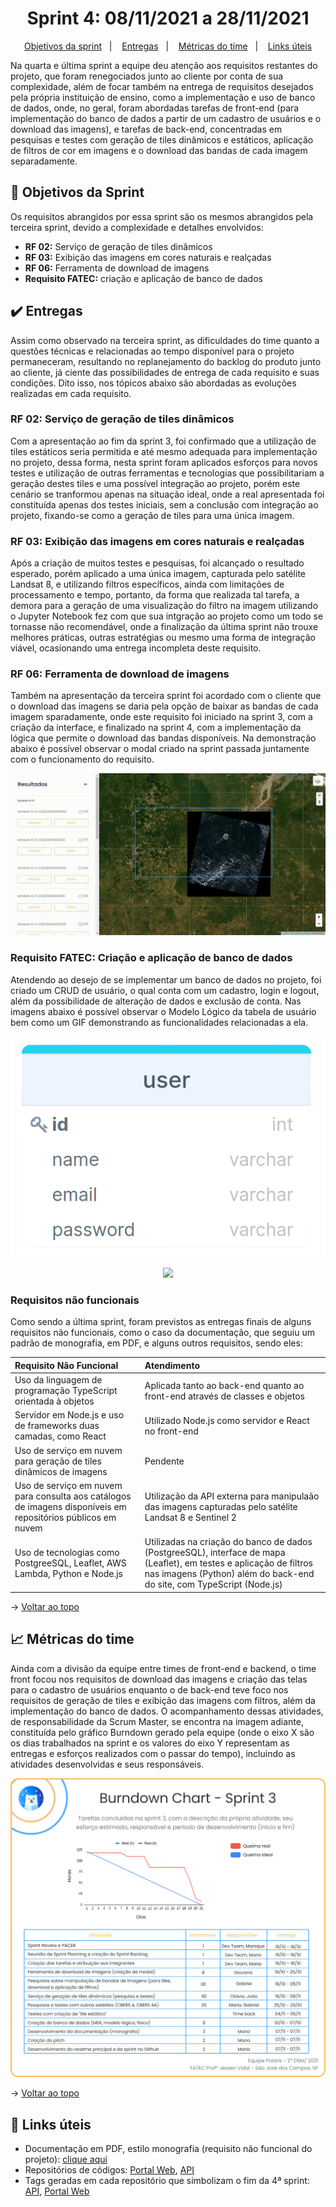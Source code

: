 <span id="topo">

<h1 align="center">Sprint 4: 08/11/2021 a 28/11/2021</h1>

<p align="center">
    <a href="#objetivos">Objetivos da sprint</a> &nbsp |&nbsp &nbsp
    <a href="#entregas">Entregas</a> &nbsp |&nbsp &nbsp
    <a href="#metricas">Métricas do time</a> &nbsp |&nbsp &nbsp
    <a href="#links">Links úteis</a>
</p>

Na quarta e última sprint a equipe deu atenção aos requisitos restantes do projeto, que foram renegociados junto ao cliente por conta de sua complexidade, além de focar também na entrega de requisitos desejados pela própria instituição de ensino, como a implementação e uso de banco de dados, onde, no geral, foram abordadas tarefas de front-end (para implementação do banco de dados a partir de um cadastro de usuários e o download das imagens), e tarefas de back-end, concentradas em pesquisas e testes com geração de tiles dinâmicos e estáticos, aplicação de filtros de cor em imagens e o download das bandas de cada imagem separadamente.

<span id="objetivos">

## :dart: Objetivos da Sprint

Os requisitos abrangidos por essa sprint são os mesmos abrangidos pela terceira sprint, devido a complexidade e detalhes envolvidos:

- **RF 02:** Serviço de geração de tiles dinâmicos
- **RF 03:** Exibição das imagens em cores naturais e realçadas
- **RF 06:** Ferramenta de download de imagens
- **Requisito FATEC:** criação e aplicação de banco de dados

<span id="entregas">

## :heavy_check_mark: Entregas

Assim como observado na terceira sprint, as dificuldades do time quanto a questões técnicas e relacionadas ao tempo disponível para o projeto permaneceram, resultando no replanejamento do backlog do produto junto ao cliente, já ciente das possibilidades de entrega de cada requisito e suas condições. Dito isso, nos tópicos abaixo são abordadas as evoluções realizadas em cada requisito.

### RF 02: Serviço de geração de tiles dinâmicos

Com a apresentação ao fim da sprint 3, foi confirmado que a utilização de tiles estáticos seria permitida e até mesmo adequada para implementação no projeto, dessa forma, nesta sprint foram aplicados esforços para novos testes e utilização de outras ferramentas e tecnologias que possibilitariam a geração destes tiles e uma possível integração ao projeto, porém este cenário se tranformou apenas na situação ideal, onde a real apresentada foi constituída apenas dos testes iniciais, sem a conclusão com integração ao projeto, fixando-se como a geração de tiles para uma única imagem.

### RF 03: Exibição das imagens em cores naturais e realçadas

Após a criação de muitos testes e pesquisas, foi alcançado o resultado esperado, porém aplicado a uma única imagem, capturada pelo satélite Landsat 8, e utilizando filtros específicos, ainda com limitações de processamento e tempo, portanto, da forma que realizada tal tarefa, a demora para a geração de uma visualização do filtro na imagem utilizando o Jupyter Notebook fez com que sua intgração ao projeto como um todo se tornasse não recomendável, onde a finalização da última sprint não trouxe melhores práticas, outras estratégias ou mesmo uma forma de integração viável, ocasionando uma entrega incompleta deste requisito.

### RF 06: Ferramenta de download de imagens

Também na apresentação da terceira sprint foi acordado com o cliente que o download das imagens se daria pela opção de baixar as bandas de cada imagem sparadamente, onde este requisito foi iniciado na sprint 3, com a criação da interface, e finalizado na sprint 4, com a implementação da lógica que permite o download das bandas disponíveis. Na demonstração abaixo é possível observar o modal criado na sprint passada juntamente com o funcionamento do requisito.

<p align="center"><img src="./download.gif" /></p>

### Requisito FATEC: Criação e aplicação de banco de dados

Atendendo ao desejo de se implementar um banco de dados no projeto, foi criado um CRUD de usuário, o qual conta com um cadastro, login e logout, além da possibilidade de alteração de dados e exclusão de conta. Nas imagens abaixo é possível observar o Modelo Lógico da tabela de usuário bem como um GIF demonstrando as funcionalidades relacionadas a ela.

<p align="center"><img src="./modelo_logico.png" /></p>
<p align="center"><img src="./crud_usuario.gif" /></p>

### Requisitos não funcionais

Como sendo a última sprint, foram previstos as entregas finais de alguns requisitos não funcionais, como o caso da documentação, que seguiu um padrão de monografia, em PDF, e alguns outros requisitos, sendo eles:

| Requisito Não Funcional                                                                                      | Atendimento                                                                                                                                                                                  |
| :----------------------------------------------------------------------------------------------------------- | :------------------------------------------------------------------------------------------------------------------------------------------------------------------------------------------- |
| Uso da linguagem de programação TypeScript orientada à objetos                                               | Aplicada tanto ao back-end quanto ao front-end através de classes e objetos                                                                                                                  |
| Servidor em Node.js e uso de frameworks duas camadas, como React                                             | Utilizado Node.js como servidor e React no front-end                                                                                                                                         |
| Uso de serviço em nuvem para geração de tiles dinâmicos de imagens                                           | Pendente                                                                                                                                                                                     |
| Uso de serviço em nuvem para consulta aos catálogos de imagens disponíveis em repositórios públicos em nuvem | Utilização da API externa para manipulaão das imagens capturadas pelo satélite Landsat 8 e Sentinel 2                                                                                        |
| Uso de tecnologias como PostgreeSQL, Leaflet, AWS Lambda, Python e Node.js                                   | Utilizadas na criação do banco de dados (PostgreeSQL), interface de mapa (Leaflet), em testes e aplicação de filtros nas imagens (Python) além do back-end do site, com TypeScript (Node.js) |

→ [Voltar ao topo](#topo)

<span id="metricas">

## :chart_with_upwards_trend: Métricas do time

Ainda com a divisão da equipe entre times de front-end e backend, o time front focou nos requisitos de download das imagens e criação das telas para o cadastro de usuários enquanto o de back-end teve foco nos requisitos de geração de tiles e exibição das imagens com filtros, além da implementação do banco de dados. O acompanhamento dessas atividades, de responsabilidade da Scrum Master, se encontra na imagem adiante, constituída pelo gráfico Burndown gerado pela equipe (onde o eixo X são os dias trabalhados na sprint e os valores do eixo Y representam as entregas e esforços realizados com o passar do tempo), incluindo as atividades desenvolvidas e seus responsáveis.

<p align="center"><img src="./burndown.png" /></p>

→ [Voltar ao topo](#topo)

<span id="links">

## :link: Links úteis

- Documentação em PDF, estilo monografia (requisito não funcional do projeto): [clique aqui](./documentacao.pdf)
- Repositórios de códigos: [Portal Web](https://github.com/Equipe-Polaris-DSM-2021/web), [API](https://github.com/Equipe-Polaris-DSM-2021/api)
- Tags geradas em cada repositório que simbolizam o fim da 4ª sprint: [API](https://github.com/Equipe-Polaris-DSM-2021/api/releases/tag/sprint-04), [Portal Web](https://github.com/Equipe-Polaris-DSM-2021/web/releases/tag/sprint-04)
